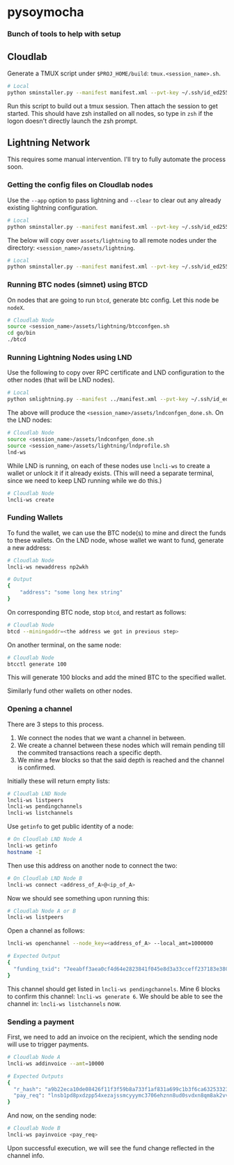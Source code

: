 # pysoymocha
### Bunch of tools to help with setup

## Cloudlab
Generate a TMUX script under `$PROJ_HOME/build`: `tmux.<session_name>.sh`.
```bash
# Local
python sminstaller.py --manifest manifest.xml --pvt-key ~/.ssh/id_ed25519 --session mocha
``` 

Run this script to build out a tmux session. Then attach the session to get started. This should have zsh installed on all nodes, so type in `zsh` if the logon doesn't directly launch the zsh prompt.

## Lightning Network
This requires some manual intervention. I'll try to fully automate the process soon.

### Getting the config files on Cloudlab nodes

Use the `--app` option to pass lightning and `--clear` to clear out any already existing lightning configuration.

```bash
# Local
python sminstaller.py --manifest manifest.xml --pvt-key ~/.ssh/id_ed25519 --session mocha --app lightning --clear
```

The below will copy over `assets/lightning` to all remote nodes under the directory: `<session_name>/assets/lightning`.
```bash
# Local
python sminstaller.py --manifest manifest.xml --pvt-key ~/.ssh/id_ed25519 --session mocha --app lightning
```

### Running BTC nodes (simnet) using BTCD

On nodes that are going to run `btcd`, generate btc config. Let this node be `nodeX`.
```bash
# Cloudlab Node
source <session_name>/assets/lightning/btcconfgen.sh
cd go/bin
./btcd
```

### Running Lightning Nodes using LND

Use the following to copy over RPC certificate and LND configuration to the other nodes (that will be LND nodes).

```bash
# Local
python smlightning.py --manifest ../manifest.xml --pvt-key ~/.ssh/id_ed25519 --session <session_name> --config "nodeX:*" 
```
The above will produce the `<session_name>/assets/lndconfgen_done.sh`. On the LND nodes: 
```bash
# Cloudlab Node
source <session_name>/assets/lndconfgen_done.sh
source <session_name>/assets/lightning/lndprofile.sh
lnd-ws
```

While LND is running, on each of these nodes use `lncli-ws` to create a wallet or unlock it if it already exists. (This will need a separate terminal, since we need to keep LND running while we do this.)

```bash
# Cloudlab Node
lncli-ws create
```

### Funding Wallets

To fund the wallet, we can use the BTC node(s) to mine and direct the funds to these wallets.
On the LND node, whose wallet we want to fund, generate a new address:

```bash
# Cloudlab Node
lncli-ws newaddress np2wkh

# Output
{
    "address": "some long hex string"
}
```

On corresponding BTC node, stop `btcd`, and restart as follows:
```bash
# Cloudlab Node
btcd --miningaddr=<the address we got in previous step>
```
On another terminal, on the same node:
```bash
# Cloudlab Node
btcctl generate 100
```
This will generate 100 blocks and add the mined BTC to the specified wallet.

Similarly fund other wallets on other nodes.

### Opening a channel
There are 3 steps to this process. 
1. We connect the nodes that we want a channel in between.
2. We create a channel between these nodes which will remain pending till the commited transactions reach a specific depth. 
3. We mine a few blocks so that the said depth is reached and the channel is confirmed.

Initially these will return empty lists:
```bash
# Cloudlab LND Node
lncli-ws listpeers
lncli-ws pendingchannels
lncli-ws listchannels
```

Use `getinfo` to get public identity of a node:
```bash
# On Cloudlab LND Node A 
lncli-ws getinfo
hostname -I
```

Then use this address on another node to connect the two:
```bash
# On Cloudlab LND Node B
lncli-ws connect <address_of_A>@<ip_of_A>
```
Now we should see something upon running this:
```bash
# Cloudlab Node A or B
lncli-ws listpeers
```
Open a channel as follows:
```bash
lncli-ws openchannel --node_key=<address_of_A> --local_amt=1000000

# Expected Output
{
  "funding_txid": "7eeabff3aea0cf4d64e2823841f045e8d3a33cceff237183e3807afe5df2dfa5"
}
```

This channel should get listed in `lncli-ws pendingchannels`.
Mine 6 blocks to confirm this channel: `lncli-ws generate 6`.
We should be able to see the channel in: `lncli-ws listchannels` now.

### Sending a payment
First, we need to add an invoice on the recipient, which the sending node will use to trigger payments.
```bash
# Cloudlab Node A
lncli-ws addinvoice --amt=10000

# Expected Outputs
{
  "r_hash": "a9b22eca10de08426f11f3f59b8a733f1af831a699c1b3f6ca632533239dc1dd",
  "pay_req": "lnsb1pd8pxdzpp54xezajssmcyyymc3706ehznn8ud0svdxn8qm8ak2vvjnxguac8wsdqqcqzyse0qkh2fdn4adwlz598s4v9l2ulner3jalncsjf33za0r3hksv2u3m7vw2663ypaqcc4fjsuzeh5n5hfsqyggwk3rzp6neng4hza8stgp4aaszp"
}
```

And now, on the sending node:
```bash
# Cloudlab Node B
lncli-ws payinvoice <pay_req>
```

Upon successful execution, we will see the fund change reflected in the channel info.
